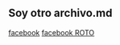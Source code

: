 ## Soy otro archivo.md

[facebook](https://es-la.facebook.com/)
[facebook ROTO](https://es-la.facebook.co/)